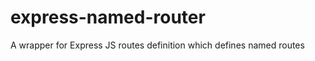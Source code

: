 express-named-router
====================

A wrapper for Express JS routes definition which defines named routes
